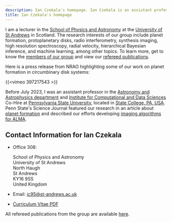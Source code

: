 ```yaml
---
description: Ian Czekala's homepage. Ian Czekala is an assistant professor at Pennsylvania State University
title: Ian Czekala's homepage
---
```


I am a lecturer in the [School of Physics and Astronomy](https://www.st-andrews.ac.uk/physics-astronomy/) at the [University of St Andrews](https://www.st-andrews.ac.uk/) in Scotland. The research interests of our group include planet formation, protoplanetary disks, radio interferometry, synthesis imaging, high resolution spectroscopy, radial velocity, hierarchical Bayesian inference, and machine learning, among other topics. To learn more, get to know the [members of our group](people) and view our [refereed publications](publications).

Here is a press release from NRAO highlighting some of our work on planet formation in circumbinary disk systems:

{{<vimeo 397217543 >}}

Before July 2023, I was an assistant professor in the [Astronomy and Astrophysics department](https://science.psu.edu/astro) and [Institute for Computational and Data Sciences](https://www.icds.psu.edu/) Co-Hire at [Pennsylvania State University](https://science.psu.edu/), located in [State College, PA, USA](https://goo.gl/maps/6vgTr6pz8frhyLTm6). Penn State's Science Journal featured our research in an article about [planet formation](https://science.psu.edu/science-journal/winter-2021/FlatSolarSystems) and described our efforts developing [imaging algorithms for ALMA](https://science.psu.edu/science-journal/winter-2021/improving-analysis-astronomy-data).


## Contact Information for Ian Czekala

* Office 308: 

    School of Physics and Astronomy \
    University of St Andrews \
    North Haugh \
    St Andrews \
    KY16 9SS \
    United Kingdom
* Email: <a href="mailto:ic95@st-andrews.ac.uk">ic95@st-andrews.ac.uk</a>
* [Curriculum Vitae PDF](/Czekala_Ian_CV.pdf) 

All refereed publications from the group are available [here](publications).


